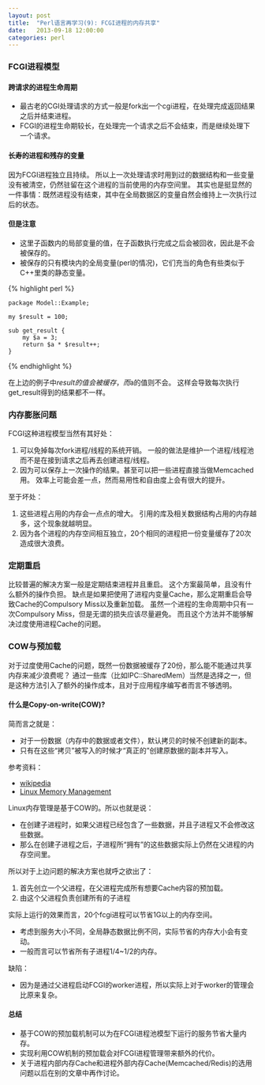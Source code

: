 ```yaml
---
layout: post
title:  "Perl语言再学习(9): FCGI进程的内存共享"
date:   2013-09-18 12:00:00
categories: perl
---
```



### FCGI进程模型

#### 跨请求的进程生命周期

* 最古老的CGI处理请求的方式一般是fork出一个cgi进程，在处理完成返回结果之后并结束进程。
* FCGI的进程生命期较长，在处理完一个请求之后不会结束，而是继续处理下一个请求。

#### 长寿的进程和残存的变量

因为FCGI进程独立且持续。
所以上一次处理请求时用到过的数据结构和一些变量没有被清空，仍然驻留在这个进程的当前使用的内存空间里。
其实也是挺显然的一件事情：既然进程没有结束，其中在全局数据区的变量自然会维持上一次执行过后的状态。

#### 但是注意

* 这里子函数内的局部变量的值，在子函数执行完成之后会被回收，因此是不会被保存的。
* 被保存的只有模块内的全局变量(perl的情况)，它们充当的角色有些类似于C++里类的静态变量。

{% highlight perl %}
	
	package Model::Example;

	my $result = 100;

	sub get_result {
		my $a = 3;
		return $a * $result++;
	}
	
{% endhighlight %}

在上边的例子中$result的值会被缓存，而$a的值则不会。
这样会导致每次执行get_result得到的结果都不一样。

### 内存膨胀问题

FCGI这种进程模型当然有其好处：

1. 可以免掉每次fork进程/线程的系统开销。
	一般的做法是维护一个进程/线程池而不是在接到请求之后再去创建进程/线程。
2. 因为可以保存上一次操作的结果。甚至可以把一些进程直接当做Memcached用。
	效率上可能会差一点，然而易用性和自由度上会有很大的提升。


至于坏处：

1. 这些进程占用的内存会一点点的增大。
	引用的库及相关数据结构占用的内存越多，这个现象就越明显。
2. 因为各个进程的内存空间相互独立，20个相同的进程把一份变量缓存了20次造成很大浪费。


### 定期重启

比较普遍的解决方案一般是定期结束进程并且重启。
这个方案最简单，且没有什么额外的操作负担。
缺点是如果把使用了进程内变量Cache，那么定期重启会导致Cache的Compulsory Miss以及重新加载。
虽然一个进程的生命周期中只有一次Compulsory Miss，但是无谓的损失应该尽量避免。
而且这个方法并不能够解决过度使用进程Cache的问题。

### COW与预加载

对于过度使用Cache的问题，既然一份数据被缓存了20份，那么能不能通过共享内存来减少浪费呢？
通过一些库（比如IPC::SharedMem）当然是选择之一，但是这种方法引入了额外的操作成本，且对于应用程序编写者而言不够透明。

#### 什么是Copy-on-write(COW)?

简而言之就是：

* 对于一份数据（内存中的数据或者文件），默认拷贝的时候不创建新的副本。
* 只有在这些“拷贝”被写入的时候才“真正的”创建原数据的副本并写入。

参考资料：

* [wikipedia](#http://en.wikipedia.org/wiki/Copy-on-write)
* [Linux Memory Management](#http://www.tldp.org/LDP/khg/HyperNews/get/memory/linuxmm.html)

Linux内存管理是基于COW的。所以也就是说：

* 在创建子进程时，如果父进程已经包含了一些数据，并且子进程又不会修改这些数据。
* 那么在创建子进程之后，子进程所“拥有”的这些数据实际上仍然在父进程的内存空间里。

所以对于上边问题的解决方案也就呼之欲出了：

1. 首先创立一个父进程，在父进程完成所有想要Cache内容的预加载。
2. 由这个父进程负责创建所有的子进程

实际上运行的效果而言，20个fcgi进程可以节省1G以上的内存空间。

* 考虑到服务大小不同，全局静态数据比例不同，实际节省的内存大小会有变动。
* 一般而言可以节省所有子进程1/4~1/2的内存。

缺陷：

* 因为是通过父进程启动FCGI的worker进程，所以实际上对于worker的管理会比原来复杂。

#### 总结

* 基于COW的预加载机制可以为在FCGI进程池模型下运行的服务节省大量内存。
* 实现利用COW机制的预加载会对FCGI进程管理带来额外的代价。
* 关于进程内部内存Cache和进程外部内存Cache(Memcached/Redis)的选用问题以后在别的文章中再作讨论。

